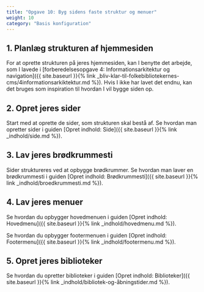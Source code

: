 ```yaml
---
title: "Opgave 10: Byg sidens faste struktur og menuer"
weight: 10
category: "Basis konfiguration"
---
```


## 1. Planlæg strukturen af hjemmesiden

For at oprette strukturen på jeres hjemmesiden, kan I benytte det arbejde, som I lavede i [forberedelsesopgave 4: Informationsarkitektur og navigation]({{ site.baseurl }}{% link _bliv-klar-til-folkebibliotekernes-cms/4informationsarkiktektur.md %}). Hvis I ikke har lavet det endnu, kan det bruges som inspiration til hvordan I vil bygge siden op. 

## 2. Opret jeres sider
Start med at oprette de sider, som strukturen skal bestå af. Se hvordan man opretter sider i guiden [Opret indhold: Side]({{ site.baseurl }}{% link _indhold/side.md %}).

## 3. Lav jeres brødkrummesti
Sider struktureres ved at opbygge brødkrummer. Se hvordan man laver en brødkrummesti i guiden [Opret indhold: Brødkrummesti]({{ site.baseurl }}{% link _indhold/broedkrummesti.md %}).

## 4. Lav jeres menuer
Se hvordan du opbygger hovedmenuen i guiden [Opret indhold: Hovedmenu]({{ site.baseurl }}{% link _indhold/hovedmenu.md %}).

Se hvordan du opbygger footermenuen i guiden [Opret indhold: Footermenu]({{ site.baseurl }}{% link _indhold/footermenu.md %}).

## 5. Opret jeres biblioteker
Se hvordan du opretter biblioteker i guiden [Opret indhold: Biblioteker]({{ site.baseurl }}{% link _indhold/bibliotek-og-åbningstider.md %}).
